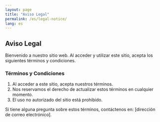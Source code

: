 ```yaml
---
layout: page
title: "Aviso Legal"
permalink: /es/legal-notice/
lang: es
---
```


## Aviso Legal

Bienvenido a nuestro sitio web. Al acceder y utilizar este sitio, acepta los siguientes términos y condiciones.

### Términos y Condiciones

1. Al acceder a este sitio, acepta nuestros términos.
2. Nos reservamos el derecho de actualizar estos términos en cualquier momento.
3. El uso no autorizado del sitio está prohibido.

Si tiene alguna pregunta sobre estos términos, contáctenos en: [dirección de correo electrónico].
